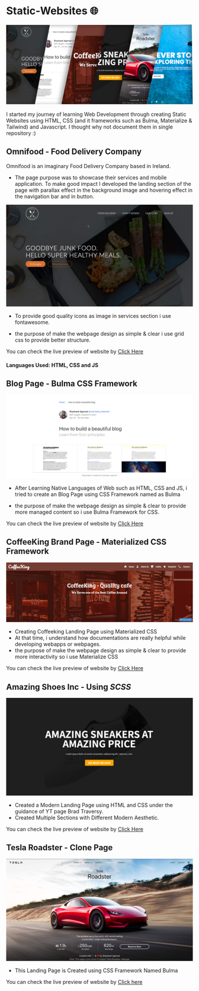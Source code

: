 # Static-Websites 🌐

![Header Image](/Assets/Journey.png)

I started my journey of learning Web Development through creating Static Websites using HTML, CSS (and it frameworks such as Bulma, Materialize & Tailwind) and Javascript. I thought why not document them in single repository :)

## Omnifood - Food Delivery Company

Omnifood is an imaginary Food Delivery Company based in Ireland.

- The page purpose was to showcase their services and mobile application.
  To make good impact I developed the landing section of the page with parallax effect in the background image and hovering effect in the navigation bar and in button.

![OmniFood Landing Page](https://github.com/ShashankAgarwal77/Static-Websites/blob/main/Assets/Omnifood/omni-gif.gif)

- To provide good quality icons as image in services section i use fontawesome.

- the purpose of make the webpage design as simple & clear i use grid css to provide better structure.

You can check the live preview of website by [Click Here](https://omni-foods.netlify.app/)

#### Languages Used: HTML, CSS and JS

## Blog Page - Bulma CSS Framework

![BlogPage Bulma](Assets/BlogPage/image-01.png)

- After Learning Native Languages of Web such as HTML, CSS and JS, i tried to create an Blog Page using CSS Framework named as Bulma

- the purpose of make the webpage design as simple & clear to provide more managed content so i use Bulma Framework for CSS.

You can check the live preview of website by [Click Here](https://blogpage-bulma.netlify.app/)

## CoffeeKing Brand Page - Materialized CSS Framework

![Coffee King Header Section](Assets/CoffeeKing/image-01.png)

- Creating Coffeeking Landing Page using Materialized CSS
- At that time, i understand how documentations are really helpful while developing webapps or webpages.
- the purpose of make the webpage design as simple & clear to provide more interactivity so i use Materialize CSS

You can check the live preview of website by [Click Here](https://coffeeking.netlify.app/)

## Amazing Shoes Inc - Using _SCSS_

![Amazing Shoes Header Section](Assets/AmazingShoes/image-01.png)

- Created a Modern Landing Page using HTML and CSS under the guidance of YT page Brad Traversy.
- Created Multiple Sections with Different Modern Aesthetic.

You can check the live preview of website by [Click Here](https://amazing-shoes-inc.netlify.app/)

## Tesla Roadster - Clone Page

![Tesla Roadster Landing Page](Assets/Tesla/image-01.png)

- This Landing Page is Created using CSS Framework Named Bulma

You can check the live preview of website by [Click here](https://tesla-roadster-clonepage.netlify.app/)
